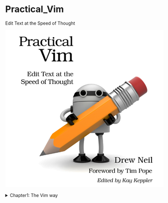 # Practical_Vim
Edit Text at the Speed of Thought 

![Practical Vim](https://github.com/alsaeedi2007/Practical_Vim/blob/main/Practical%20Vim%20.png) 
<details>
</summary><summary>Chapter1: The Vim way </summary>
</details>
</br>

 
